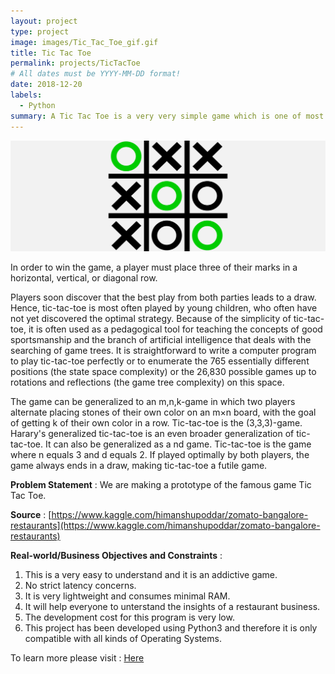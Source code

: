 ```yaml
---
layout: project
type: project
image: images/Tic_Tac_Toe_gif.gif
title: Tic Tac Toe
permalink: projects/TicTacToe
# All dates must be YYYY-MM-DD format!
date: 2018-12-20
labels:
  - Python
summary: A Tic Tac Toe is a very very simple game which is one of most love game worldwide.
---
```


<img class="ui image" src="../images/Tic_Tac_Toe_Banner.png">

In order to win the game, a player must place three of their marks in a horizontal, vertical, or diagonal row.

Players soon discover that the best play from both parties leads to a draw. Hence, tic-tac-toe is most often played by young children, who often have not yet discovered the optimal strategy. Because of the simplicity of tic-tac-toe, it is often used as a pedagogical tool for teaching the concepts of good sportsmanship and the branch of artificial intelligence that deals with the searching of game trees. It is straightforward to write a computer program to play tic-tac-toe perfectly or to enumerate the 765 essentially different positions (the state space complexity) or the 26,830 possible games up to rotations and reflections (the game tree complexity) on this space.

The game can be generalized to an m,n,k-game in which two players alternate placing stones of their own color on an m×n board, with the goal of getting k of their own color in a row. Tic-tac-toe is the (3,3,3)-game. Harary's generalized tic-tac-toe is an even broader generalization of tic-tac-toe. It can also be generalized as a nd game. Tic-tac-toe is the game where n equals 3 and d equals 2. If played optimally by both players, the game always ends in a draw, making tic-tac-toe a futile game.

<b>Problem Statement</b> : We are making a prototype of the famous game Tic Tac Toe.

<b>Source</b> : [https://www.kaggle.com/himanshupoddar/zomato-bangalore-restaurants](https://www.kaggle.com/himanshupoddar/zomato-bangalore-restaurants)

<b>Real-world/Business Objectives and Constraints</b> : 
1. This is a very easy to understand and it is an addictive game.
2. No strict latency concerns.
3. It is very lightweight and consumes minimal RAM.
4. It will help everyone to unterstand the insights of a restaurant business.
5. The development cost for this program is very low.
6. This project has been developed using Python3 and therefore it is only compatible with all kinds of Operating Systems.

To learn more please visit : [Here](https://github.com/Souravban/Tic-Tac-Toe)
